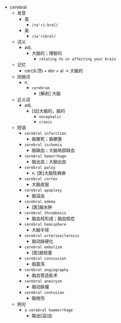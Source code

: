 - cerebral
  - 发音
    - 英
      - `/sə'riːbrəl/`
    - 美
      - `/sə'ribrəl/`
  - 词义
    - adj.
      - 大脑的；理智的
        - `relating to or affecting your brain`
  - 记忆
    - cer(头顶) + ebr + al → 大脑的
  - 同根词
    - n.
      - `cerebrum`
        - [解剖] 大脑
  - 近义词
    - adj.
      - [动]大脑的，脑的
        - `encephalic`
        - `cranic`
  - 短语
    - `cerebral infarction`
      - 脑梗死；脑梗塞 
    - `cerebral ischemia`
      - 脑缺血；大脑局部缺血 
    - `cerebral hemorrhage`
      - 脑出血；大脑出血 
    - `cerebral palsy`
      - n. [医]大脑性麻痹 
    - `cerebral cortex`
      - 大脑皮层 
    - `cerebral apoplexy`
      - 脑溢血 
    - `cerebral edema`
      - [医]脑水肿 
    - `cerebral thrombosis`
      - 脑血栓形成；脑血栓症 
    - `cerebral hemisphere`
      - 大脑半球 
    - `cerebral arteriosclerosis`
      - 脑动脉硬化 
    - `cerebral embolism`
      - [医]脑栓塞 
    - `cerebral concussion`
      - 脑震荡 
    - `cerebral angiography`
      - 脑血管造影术 
    - `cerebral aneurysm`
      - 脑动脉瘤 
    - `cerebral contusion`
      - 脑挫伤 
  - 例句
    - `a cerebral haemorrhage`
      - 脑出[溢]血


